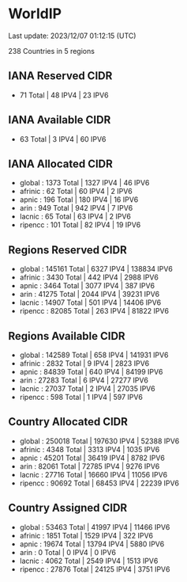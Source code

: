 # WorldIP

Last update: 2023/12/07 01:12:15 (UTC)

238 Countries in 5 regions

## IANA Reserved CIDR

- 71 Total | 48 IPV4 | 23 IPV6

## IANA Available CIDR

- 63 Total | 3 IPV4 | 60 IPV6

## IANA Allocated CIDR

- global : 1373 Total | 1327 IPV4 | 46 IPV6
- afrinic : 62 Total | 60 IPV4 | 2 IPV6
- apnic : 196 Total | 180 IPV4 | 16 IPV6
- arin : 949 Total | 942 IPV4 | 7 IPV6
- lacnic : 65 Total | 63 IPV4 | 2 IPV6
- ripencc : 101 Total | 82 IPV4 | 19 IPV6

## Regions Reserved CIDR

- global : 145161 Total | 6327 IPV4 | 138834 IPV6
- afrinic : 3430 Total | 442 IPV4 | 2988 IPV6
- apnic : 3464 Total | 3077 IPV4 | 387 IPV6
- arin : 41275 Total | 2044 IPV4 | 39231 IPV6
- lacnic : 14907 Total | 501 IPV4 | 14406 IPV6
- ripencc : 82085 Total | 263 IPV4 | 81822 IPV6

## Regions Available CIDR

- global : 142589 Total | 658 IPV4 | 141931 IPV6
- afrinic : 2832 Total | 9 IPV4 | 2823 IPV6
- apnic : 84839 Total | 640 IPV4 | 84199 IPV6
- arin : 27283 Total | 6 IPV4 | 27277 IPV6
- lacnic : 27037 Total | 2 IPV4 | 27035 IPV6
- ripencc : 598 Total | 1 IPV4 | 597 IPV6

## Country Allocated CIDR

- global : 250018 Total | 197630 IPV4 | 52388 IPV6
- afrinic : 4348 Total | 3313 IPV4 | 1035 IPV6
- apnic : 45201 Total | 36419 IPV4 | 8782 IPV6
- arin : 82061 Total | 72785 IPV4 | 9276 IPV6
- lacnic : 27716 Total | 16660 IPV4 | 11056 IPV6
- ripencc : 90692 Total | 68453 IPV4 | 22239 IPV6

## Country Assigned CIDR

- global : 53463 Total | 41997 IPV4 | 11466 IPV6
- afrinic : 1851 Total | 1529 IPV4 | 322 IPV6
- apnic : 19674 Total | 13794 IPV4 | 5880 IPV6
- arin : 0 Total | 0 IPV4 | 0 IPV6
- lacnic : 4062 Total | 2549 IPV4 | 1513 IPV6
- ripencc : 27876 Total | 24125 IPV4 | 3751 IPV6
